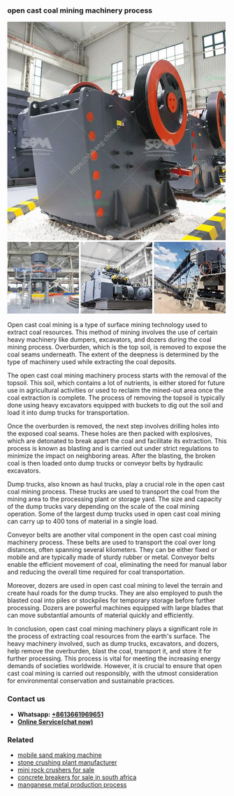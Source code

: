 <h3>open cast coal mining machinery process</h3><img src='1708498149.jpg' alt=''><p>Open cast coal mining is a type of surface mining technology used to extract coal resources. This method of mining involves the use of certain heavy machinery like dumpers, excavators, and dozers during the coal mining process. Overburden, which is the top soil, is removed to expose the coal seams underneath. The extent of the deepness is determined by the type of machinery used while extracting the coal deposits.</p><p>The open cast coal mining machinery process starts with the removal of the topsoil. This soil, which contains a lot of nutrients, is either stored for future use in agricultural activities or used to reclaim the mined-out area once the coal extraction is complete. The process of removing the topsoil is typically done using heavy excavators equipped with buckets to dig out the soil and load it into dump trucks for transportation.</p><p>Once the overburden is removed, the next step involves drilling holes into the exposed coal seams. These holes are then packed with explosives, which are detonated to break apart the coal and facilitate its extraction. This process is known as blasting and is carried out under strict regulations to minimize the impact on neighboring areas. After the blasting, the broken coal is then loaded onto dump trucks or conveyor belts by hydraulic excavators.</p><p>Dump trucks, also known as haul trucks, play a crucial role in the open cast coal mining process. These trucks are used to transport the coal from the mining area to the processing plant or storage yard. The size and capacity of the dump trucks vary depending on the scale of the coal mining operation. Some of the largest dump trucks used in open cast coal mining can carry up to 400 tons of material in a single load.</p><p>Conveyor belts are another vital component in the open cast coal mining machinery process. These belts are used to transport the coal over long distances, often spanning several kilometers. They can be either fixed or mobile and are typically made of sturdy rubber or metal. Conveyor belts enable the efficient movement of coal, eliminating the need for manual labor and reducing the overall time required for coal transportation.</p><p>Moreover, dozers are used in open cast coal mining to level the terrain and create haul roads for the dump trucks. They are also employed to push the blasted coal into piles or stockpiles for temporary storage before further processing. Dozers are powerful machines equipped with large blades that can move substantial amounts of material quickly and efficiently.</p><p>In conclusion, open cast coal mining machinery plays a significant role in the process of extracting coal resources from the earth's surface. The heavy machinery involved, such as dump trucks, excavators, and dozers, help remove the overburden, blast the coal, transport it, and store it for further processing. This process is vital for meeting the increasing energy demands of societies worldwide. However, it is crucial to ensure that open cast coal mining is carried out responsibly, with the utmost consideration for environmental conservation and sustainable practices.</p><h3>Contact us</h3><ul><li><strong>Whatsapp:&nbsp;<a href="https://wa.me/8613661969651">+8613661969651</a></strong></li><li><a href="https://swt.shibang-china.com/?git&amp;zhl&amp;open cast coal mining machinery process"><strong>Online Service(chat now)</strong></a></li></ul><h3>Related</h3><ul><li><a href='mobile sand making machine.md'>mobile sand making machine</a></li><li><a href='stone crushing plant manufacturer.md'>stone crushing plant manufacturer</a></li><li><a href='mini rock crushers for sale.md'>mini rock crushers for sale</a></li><li><a href='concrete breakers for sale in south africa.md'>concrete breakers for sale in south africa</a></li><li><a href='manganese metal production process.md'>manganese metal production process</a></li></ul>